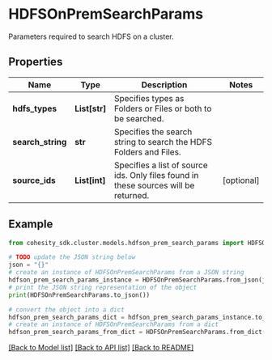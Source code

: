 # HDFSOnPremSearchParams

Parameters required to search HDFS on a cluster.

## Properties

Name | Type | Description | Notes
------------ | ------------- | ------------- | -------------
**hdfs_types** | **List[str]** | Specifies types as Folders or Files or both to be searched. | 
**search_string** | **str** | Specifies the search string to search the HDFS Folders and Files. | 
**source_ids** | **List[int]** | Specifies a list of source ids. Only files found in these sources will be returned. | [optional] 

## Example

```python
from cohesity_sdk.cluster.models.hdfson_prem_search_params import HDFSOnPremSearchParams

# TODO update the JSON string below
json = "{}"
# create an instance of HDFSOnPremSearchParams from a JSON string
hdfson_prem_search_params_instance = HDFSOnPremSearchParams.from_json(json)
# print the JSON string representation of the object
print(HDFSOnPremSearchParams.to_json())

# convert the object into a dict
hdfson_prem_search_params_dict = hdfson_prem_search_params_instance.to_dict()
# create an instance of HDFSOnPremSearchParams from a dict
hdfson_prem_search_params_from_dict = HDFSOnPremSearchParams.from_dict(hdfson_prem_search_params_dict)
```
[[Back to Model list]](../README.md#documentation-for-models) [[Back to API list]](../README.md#documentation-for-api-endpoints) [[Back to README]](../README.md)


